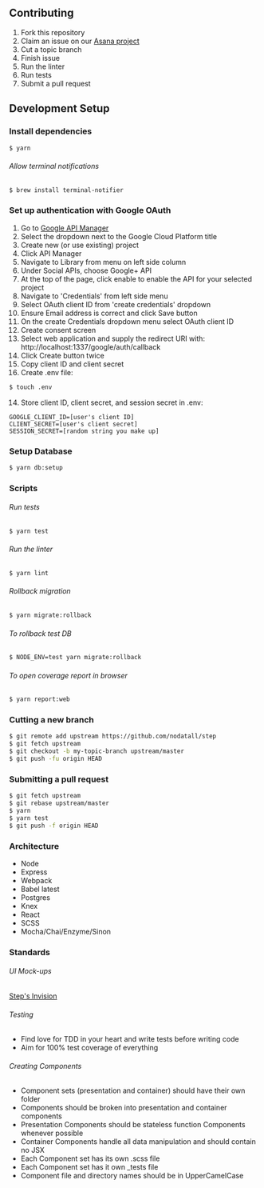 ## Contributing

1. Fork this repository
2. Claim an issue on our [Asana project](https://app.asana.com/0/298435091634227/board)
3. Cut a topic branch
4. Finish issue
6. Run the linter
7. Run tests
5. Submit a pull request

## Development Setup

### Install dependencies
```sh
$ yarn
```

###### Allow terminal notifications
```sh
$ brew install terminal-notifier
```

### Set up authentication with Google OAuth
1. Go to [Google API Manager](https://console.cloud.google.com/apis/library)
2. Select the dropdown next to the Google Cloud Platform title
3. Create new (or use existing) project
4. Click API Manager
5. Navigate to Library from menu on left side column
6. Under Social APIs, choose Google+ API
7. At the top of the page, click enable to enable the API for your selected project
8. Navigate to 'Credentials' from left side menu
9. Select OAuth client ID from 'create credentials' dropdown
10. Ensure Email address is correct and click Save button
11. On the create Credentials dropdown menu select OAuth client ID
12. Create consent screen
13. Select web application and supply the redirect URI with: http://localhost:1337/google/auth/callback
14. Click Create button twice
15. Copy client ID and client secret
16. Create .env file:

```sh
$ touch .env
```
14. Store client ID, client secret, and session secret in .env:

```
GOOGLE_CLIENT_ID=[user's client ID]
CLIENT_SECRET=[user's client secret]
SESSION_SECRET=[random string you make up]
```

### Setup Database

```sh
$ yarn db:setup
```

### Scripts

###### Run tests
```sh
$ yarn test
```

###### Run the linter
```sh
$ yarn lint
```

###### Rollback migration
```sh
$ yarn migrate:rollback
```

###### To rollback test DB
```sh
$ NODE_ENV=test yarn migrate:rollback
```

###### To open coverage report in browser
```sh
$ yarn report:web
```

### Cutting a new branch
```sh
$ git remote add upstream https://github.com/nodatall/step
$ git fetch upstream
$ git checkout -b my-topic-branch upstream/master
$ git push -fu origin HEAD
```

### Submitting a pull request
```sh
$ git fetch upstream
$ git rebase upstream/master
$ yarn
$ yarn test
$ git push -f origin HEAD
```

### Architecture
- Node
- Express
- Webpack
- Babel latest
- Postgres
- Knex
- React
- SCSS
- Mocha/Chai/Enzyme/Sinon

### Standards

###### UI Mock-ups
[Step's Invision](https://invis.io/QEAU5DRH6#/225562505_Login_Desktop)

###### Testing
- Find love for TDD in your heart and write tests before writing code
- Aim for 100% test coverage of everything

###### Creating Components
- Component sets (presentation and container) should have their own folder
- Components should be broken into presentation and container components
- Presentation Components should be stateless function Components whenever possible
- Container Components handle all data manipulation and should contain no JSX
- Each Component set has its own .scss file
- Each Component set has it own \_tests file
- Component file and directory names should be in UpperCamelCase
